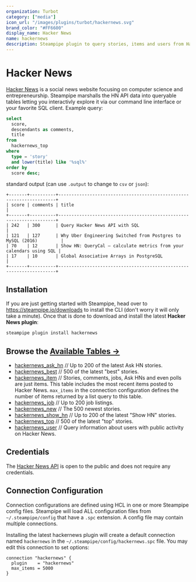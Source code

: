 ```yaml
---
organization: Turbot
category: ["media"]
icon_url: "/images/plugins/turbot/hackernews.svg"
brand_color: "#FF6600"
display_name: Hacker News
name: hackernews
description: Steampipe plugin to query stories, items and users from Hacker News.
---
```


# Hacker News

[Hacker News](https://news.ycombinator.com) is a social news website focusing on computer science and entrepreneurship. Steampipe marshalls the HN API data into queryable tables letting you interactivly explore it via our command line interface or your favorite SQL client. Example query:

```sql
select
  score,
  descendants as comments,
  title
from 
  hackernews_top
where
  type = 'story'
  and lower(title) like '%sql%'
order by
  score desc;
```
standard output (can use `.output` to change to `csv` or `json`):
```text
+-------+----------+---------------------------------------------------------------------+
| score | comments | title                                                               |
+-------+----------+---------------------------------------------------------------------+
| 242   | 300      | Query Hacker News API with SQL                                      |
| 121   | 127      | Why Uber Engineering Switched from Postgres to MySQL (2016)         |
| 70    | 12       | Show HN: QueryCal – calculate metrics from your calendars using SQL |
| 17    | 10       | Global Associative Arrays in PostgreSQL                             |
+-------+----------+---------------------------------------------------------------------+
```

## Installation

If you are just getting started with Steampipe, head over to https://steampipe.io/downloads to install the CLI (don't worry it will only take a minute). Once that is done to download and install the latest **Hacker News plugin**:

```bash
steampipe plugin install hackernews
```

## Browse the [Available Tables →](https://hub.steampipe.io/plugins/turbot/hackernews/tables)
 - [hackernews_ask_hn](https://hub.steampipe.io/plugins/turbot/hackernews/tables/hackernews_ask_hn) // Up to 200 of the latest Ask HN stories.
 - [hackernews_best](https://hub.steampipe.io/plugins/turbot/hackernews/tables/hackernews_best) // 500 of the latest "best" stories.
 - [hackernews_item](https://hub.steampipe.io/plugins/turbot/hackernews/tables/hackernews_item) // Stories, comments, jobs, Ask HNs and even polls are just items. This table includes the most recent items posted to Hacker News. `max_items` in the connection configuration defines the number of items returned by a list query to this table.
 - [hackernews_job](https://hub.steampipe.io/plugins/turbot/hackernews/tables/hackernews_job) // Up to 200 job listings.
 - [hackernews_new](https://hub.steampipe.io/plugins/turbot/hackernews/tables/hackernews_new) // The 500 newest stories.
 - [hackernews_show_hn](https://hub.steampipe.io/plugins/turbot/hackernews/tables/hackernews_show_hn) // Up to 200 of the latest "Show HN" stories.
 - [hackernews_top](https://hub.steampipe.io/plugins/turbot/hackernews/tables/hackernews_top) // 500 of the latest "top" stories.
 - [hackernews_user](https://hub.steampipe.io/plugins/turbot/hackernews/tables/hackernews_user) // Query information about users with public activity on Hacker News.

## Credentials

The [Hacker News API](https://github.com/HackerNews/API) is open to the public and does not require any credentials.


## Connection Configuration

Connection configurations are defined using HCL in one or more Steampipe config files. Steampipe will load ALL configuration files from `~/.steampipe/config` that have a `.spc` extension. A config file may contain multiple connections.

Installing the latest hackernews plugin will create a default connection named `hackernews` in the `~/.steampipe/config/hackernews.spc` file. You may edit this connection to set options:

```hcl
connection "hackernews" {
  plugin    = "hackernews"
  max_items = 5000
}
```
